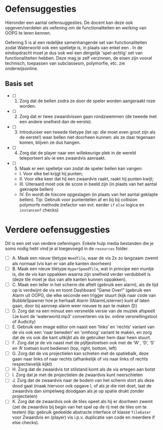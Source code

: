 # Oefensuggesties
Hieronder een aantal oefensuggesties. De docent kan deze ook opgeven/verdelen als oefening om de functionaliteiten en werking van OOPG te leren kennen.

Oefening 5 is al een redelijke samenhangende set van functionaliteiten zodat Waterworld ook een spelletje is, in plaats van enkel een . In de eindopdracht moet je dus ook wel een dergelijk 'spel-achtig' set van functionaliteiten hebben. Deze mag je zelf verzinnen, de eisen zijn vooral technisch, toepassen van subclassesm, polymorfie, etc. zie onderwijsonline.

## Basis set
- [ ] 1. Zorg dat de bellen zodra ze door de speler worden aangeraakt roze worden.
- [ ] 2. Zorg dat er twee zwaardvissen gaan rondzwemmen (de tweede met een andere snelheid dan de eerste).
- [ ] 3. Introduceer een tweede tiletype (let op: die moet even groot zijn als de eerste!) waar bellen
  niet doorheen kunnen: als ze daar tegenaan komen, blijven ze dus hangen.
- [ ] 4. Zorg dat de player naar een willekeurige plek in de wereld teleporteert als-ie een zwaardvis aanraakt.
- [ ] 5. Maak er een spelletje van zodat de speler bellen kan vangen:
   - I. Voor elke bel krijgt hij punten;
   - II. Voor elke keer dat hij een zwaardvis raakt, raakt hij punten kwijt;
   - III. Uiteraard moet ook de score in beeld zijn (in plaats van het aantal geknapte bellen)
   - IV. En wordt de hiscore opgeslagen (in plaats van het aantal geklapte bellen).
   Tip: Gebruik voor puntentellen af en bij bij collision polymorfe methode (refactor van evt. eerder `if` `else` logica en `instanceof` checks)

# Verdere oefensuggesties
Dit is een set van verdere oefeningen. Enkele hulp media bestanden die je soms nodig hebt vind je al toegevoegd in de `resources` folder.
- [ ] A. Maak een nieuw tiletype `WeedTile`, waar de vis 2x zo langzaam zwemt als normaal (vis kan er van alle kanten doorheen)
- [ ] B. Maak een nieuw tiletype `HyperSpeedTile`, wat in principe een muntje is, die de vis kan oppakken waarna zijn snelheid verder verdubbelt is (deze tile moet je dus van alle kanten kunnen oppakken).
- [ ] C. Maak een teller in het scherm die aftelt (gebruik een alarm), als de tijd op is verdwijnt de vis en toont Dashboard “Game Over!” (gebruik een Alarm uit OOPG, die elke seconde een trigger stuurt (kijk naar code van BubbleSpawner hoe je herhaalt Alarm (IAlarmListerner) kunt af laten gaan, door bij aanroep alarm weer nieuwe te aan te maken 😊)
- [ ] D. Zorg dat na een minuut een versnelde versie van de muziek afspeelt (Je kunt de ‘waterworld.mp3’ converteren via bv. online versnellingstool of Audicity)
- [ ] E. Gebruik een image editor om naast een ‘links’ en ‘rechts’ variant van de vis ook een 'naar beneden' en 'omhoog' variant te maken, en zorg dat de vis ook die kant uitkijkt als de gebruiker hem daar heen stuurt.
- [ ] F. Zorg dat je de vis naast met de pijltjestoetsen ook met de ‘W`, ‘D’, ‘S’ en ‘A’ toetsen kunt bedienen (top, right, bottom, left)
- [ ] G. Zorg dat de vis projectielen kan schieten met de spatiebalk, deze gaan naar links of naar rechts (afhankelijk of vis naar links of rechts respectievelijk kijkt)
- [ ] H. Zorg dat de zwaardvis tot stilstand komt als de vis ertegen aan botst
- [ ] I. Zorg dat je met de projectielen de zwaardvis kunt neerschieten
- [ ] J. Zorg dat de zwaardvis naar de bodem van het scherm stort als deze dood gaat (maak hiervoor ook opgave I, of als je die niet doet, laat de zwaardvis dan simpelweg doodgaan als je op spatie drukt zonder projectielen)
- [ ] K. Zorg dat de zwaardvis ook de tiles opeet als hij er doorheen zwemt (zet de zwaardvis bij begin van het spel op de rij met de tiles om te testen) (tip: gebruik gedeelde abstracte interface of klasse `TileEater` voor Zwaardvis en (player) vis i.p.v. duplicatie van code en meerdere if else checks).
